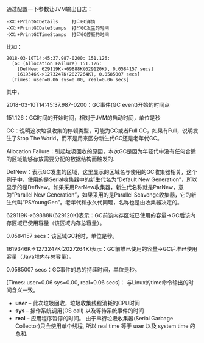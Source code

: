 通过配置一下参数让JVM输出日志：

```
-XX:+PrintGCDetails     打印GC详情
-XX:+PrintGCDateStamps  打印GC发生的时间
-XX:+PrintGCTimeStamps  打印GC停顿的时间
```

比如：

```
2018-03-10T14:45:37.987-0200: 151.126: 
  [GC (Allocation Failure) 151.126:
    [DefNew: 629119K->69888K(629120K), 0.0584157 secs]
    1619346K->1273247K(2027264K), 0.0585007 secs] 
  [Times: user=0.06 sys=0.00, real=0.06 secs]
```

其中，

2018-03-10T14:45:37.987-0200：GC事件\(GC event\)开始的时间点

151.126：GC时间的开始时间，相对于JVM的启动时间，单位是秒

GC：说明这次垃圾收集的停顿类型，可能为GC或者Full GC，如果有Full，说明发生了Stop The World，而不是用来区分新生代GC还是老年代GC。

Allocation Failure：引起垃圾回收的原因，本次GC是因为年轻代中没有任何合适的区域能够存放需要分配的数据结构而触发的.

DefNew：表示GC发生的区域，这里显示的区域名与使用的GC收集器相关，这个例子中，使用的是Serial收集器中的新生代名为“Default New Generation”，所以显示的是DefNew。如果采用ParNew收集器，新生代名称就是ParNew，意为“Parallel New Generation”，如果采用的是Parallel Scavenge收集器，它的新生代叫“PSYoungGen”。老年代和永久代同理，名称也是由收集器决定的。

629119K-&gt;69888K\(629120K\)表示：GC前该内存区域已使用的容量-&gt;GC后该内存区域已使用容量（该区域内存总容量）。

0.0584157 secs：该区域GC耗时，单位是秒。

1619346K-&gt;1273247K\(2027264K\)表示：GC前堆已使用的容量-&gt;GC后堆已使用容量（Java堆内存总容量）。

0.0585007 secs：GC事件的总的持续时间，单位是秒。

\[Times: user=0.06 sys=0.00, real=0.06 secs\]： 与Linux的time命令输出的时间含义一致。

* **user**
  – 此次垃圾回收，垃圾收集线程消耗的CPU时间
* **sys**
  – 操作系统调用\(OS call\) 以及等待系统事件的时间
* **real**
  – 应用程序暂停的时间。 由于串行垃圾收集器\(Serial Garbage Collector\)只会使用单个线程, 所以 real time 等于 user 以及 system time 的总和.




